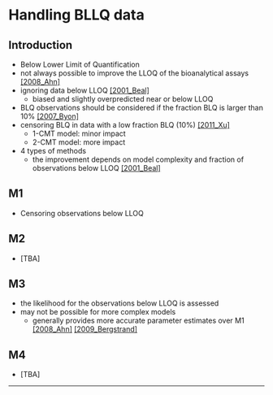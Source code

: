 # Handling BLLQ data

## Introduction
* Below Lower Limit of Quantification
* not always possible to improve the LLOQ of the bioanalytical assays [[2008_Ahn]](https://doi.org/10.1007/s10928-008-9094-4)
* ignoring data below LLOQ [[2001_Beal]](https://doi.org/10.1023/a:1012299115260)
  * biased and slightly overpredicted near or below LLOQ  
* BLQ observations should be considered if the fraction BLQ is larger than 10% [[2007_Byon]](https://doi.org/10.1007/s10928-007-9078-9)
* censoring BLQ in data with a low fraction BLQ (10%) [[2011_Xu]](https://doi.org/10.1007/s10928-011-9201-9)
  * 1-CMT model: minor impact
  * 2-CMT model: more impact
* 4 types of methods
  * the improvement depends on model complexity and fraction of observations below LLOQ [[2001_Beal]](https://doi.org/10.1023/a:1012299115260)

## M1
* Censoring observations below LLOQ

## M2
* [TBA]

## M3
* the likelihood for the observations below LLOQ is assessed
* may not be possible for more complex models
  * generally provides more accurate parameter estimates over M1 [[2008_Ahn]](https://doi.org/10.1007/s10928-008-9094-4) [[2009_Bergstrand]](https://doi.org/10.1208/s12248-009-9112-5)

## M4
* [TBA]

---

